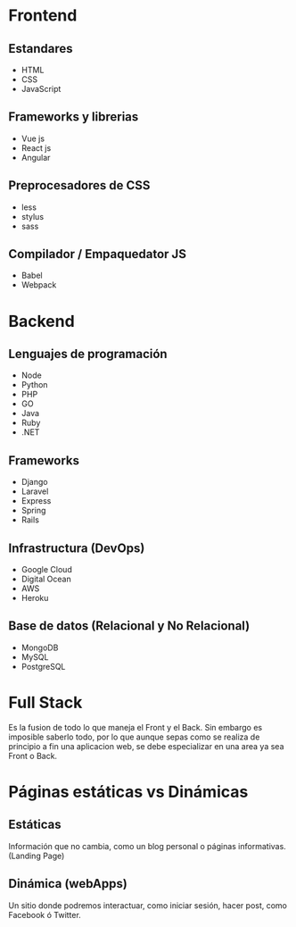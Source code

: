 # Frontend

## Estandares
- HTML
- CSS
- JavaScript

## Frameworks y librerias
- Vue js
- React js
- Angular

## Preprocesadores de CSS
- less
- stylus
- sass

## Compilador / Empaquedator JS
- Babel
- Webpack

# Backend

## Lenguajes de programación
- Node
- Python
- PHP
- GO
- Java
- Ruby
- .NET

## Frameworks
- Django
- Laravel
- Express
- Spring
- Rails

## Infrastructura (DevOps)
- Google Cloud
- Digital Ocean
- AWS
- Heroku

## Base de datos (Relacional y No Relacional)
- MongoDB
- MySQL
- PostgreSQL

# Full Stack
Es la fusion de todo lo que maneja el Front y el Back.
Sin embargo es imposible saberlo todo, por lo que aunque sepas como se realiza de principio a fin una aplicacion web, se debe especializar en una area ya sea Front o Back.

# Páginas estáticas vs Dinámicas

## Estáticas
Información que no cambia, como un blog personal o
páginas informativas. (Landing Page)

## Dinámica (webApps)
Un sitio donde podremos interactuar, como iniciar sesión, hacer post, como Facebook ó Twitter. 

